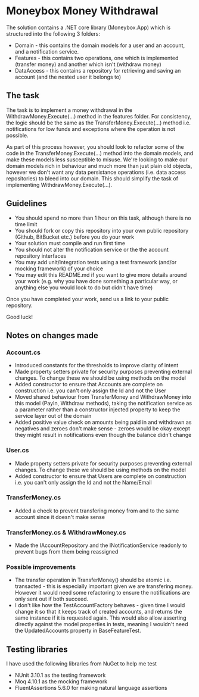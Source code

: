# Moneybox Money Withdrawal

The solution contains a .NET core library (Moneybox.App) which is structured into the following 3 folders:

* Domain - this contains the domain models for a user and an account, and a notification service.
* Features - this contains two operations, one which is implemented (transfer money) and another which isn't (withdraw money)
* DataAccess - this contains a repository for retrieving and saving an account (and the nested user it belongs to)

## The task

The task is to implement a money withdrawal in the WithdrawMoney.Execute(...) method in the features folder. For consistency, the logic should be the same as the TransferMoney.Execute(...) method i.e. notifications for low funds and exceptions where the operation is not possible. 

As part of this process however, you should look to refactor some of the code in the TransferMoney.Execute(...) method into the domain models, and make these models less susceptible to misuse. We're looking to make our domain models rich in behaviour and much more than just plain old objects, however we don't want any data persistance operations (i.e. data access repositories) to bleed into our domain. This should simplify the task of implementing WithdrawMoney.Execute(...).

## Guidelines

* You should spend no more than 1 hour on this task, although there is no time limit
* You should fork or copy this repository into your own public repository (Github, BitBucket etc.) before you do your work
* Your solution must compile and run first time
* You should not alter the notification service or the the account repository interfaces
* You may add unit/integration tests using a test framework (and/or mocking framework) of your choice
* You may edit this README.md if you want to give more details around your work (e.g. why you have done something a particular way, or anything else you would look to do but didn't have time)

Once you have completed your work, send us a link to your public repository.

Good luck!

## Notes on changes made
### Account.cs
- Introduced constants for the thresholds to improve clarity of intent
- Made property setters private for security purposes preventing external changes. To change these we should be using methods on the model
- Added constructor to ensure that Accounts are complete on construction i.e. you can't only assign the Id and not the User
- Moved shared behaviour from TransferMoney and WithdrawMoney into this model (PayIn, Withdraw methods), taking the notification service as a parameter rather than a constructor injected property to keep the service layer out of the domain
- Added positive value check on amounts being paid in and withdrawn as negatives and zeroes don't make sense - zeroes would be okay except they might result in notifications even though the balance didn't change

### User.cs
- Made property setters private for security purposes preventing external changes. To change these we should be using methods on the model
- Added constructor to ensure that Users are complete on construction i.e. you can't only assign the Id and not the Name/Email

### TransferMoney.cs
- Added a check to prevent transfering money from and to the same account since it doesn't make sense

### TransferMoney.cs & WithdrawMoney.cs
- Made the IAccountRepository and the INotificationService readonly to prevent bugs from them being reassigned

### Possible improvements
- The transfer operation in TransferMoney() should be atomic i.e. transacted - this is especially important given we are transfering money. However it would need some refactoring to ensure the notifications are only sent out if both succeed.
- I don't like how the TestAccountFactory behaves - given time I would change it so that it keeps track of created accounts, and returns the same instance if it is requested again. This would also allow asserting directly against the model properties in tests, meaning I wouldn't need the UpdatedAccounts property in BaseFeatureTest.

## Testing libraries
I have used the following libraries from NuGet to help me test
- NUnit 3.10.1 as the testing framework
- Moq 4.10.1 as the mocking framework
- FluentAssertions 5.6.0 for making natural language assertions

